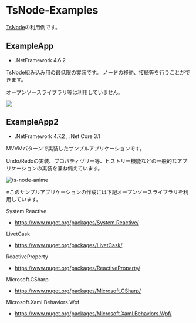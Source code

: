 # TsNode-Examples

[TsNode](https://github.com/p4j4dyxcry/TsNode)の利用例です。

## ExampleApp
- .NetFramework 4.6.2

TsNode組み込み用の最低限の実装です。
ノードの移動、接続等を行うことができます。

オープンソースライブラリ等は利用していません。

![](https://cdn-ak.f.st-hatena.com/images/fotolife/a/at12k313/20200312/20200312014138.png)


## ExampleApp2
- .NetFramework 4.7.2 , .Net Core 3.1

MVVMパターンで実装したサンプルアプリケーションです。

Undo/Redoの実装、プロパティツリー等、ヒストリー機能などの一般的なアプリケーションの実装を兼ね備えています。


![ts-node-anime](https://user-images.githubusercontent.com/11988607/56496933-6e9e0580-6536-11e9-8a80-967e5dcdc8a6.gif)


※このサンプルアプリケーションの作成には下記オープンソースライブラリを利用しています。

System.Reactive
- https://www.nuget.org/packages/System.Reactive/

LivetCask
- https://www.nuget.org/packages/LivetCask/

ReactiveProperty
- https://www.nuget.org/packages/ReactiveProperty/

Microsoft.CSharp
- https://www.nuget.org/packages/Microsoft.CSharp/

Microsoft.Xaml.Behaviors.Wpf
- https://www.nuget.org/packages/Microsoft.Xaml.Behaviors.Wpf/
